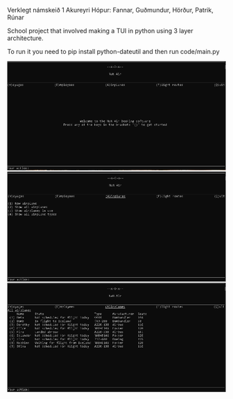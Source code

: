 Verklegt námskeið 1
Akureyri
Hópur:
Fannar, Guðmundur, Hörður, Patrik, Rúnar

School project that involved making a TUI in python using 3 layer architecture.

To run it you need to pip install python-dateutil and then run code/main.py

![Welcome screenshot](screenshots/welcome_screen.PNG)
![Airplanes screenshot](screenshots/airplanes_screen.PNG)
![All airplanes screenshot](screenshots/all_airplanes_screen.PNG)